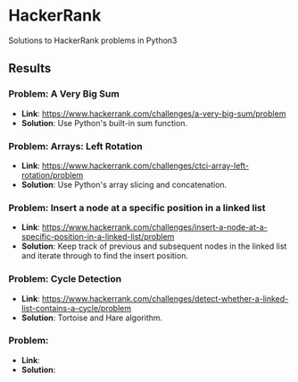 # HackerRank
Solutions to HackerRank problems in Python3

## Results
### Problem: A Very Big Sum
- **Link**: https://www.hackerrank.com/challenges/a-very-big-sum/problem
- **Solution**: Use Python's built-in sum function.

### Problem: Arrays: Left Rotation
- **Link**: https://www.hackerrank.com/challenges/ctci-array-left-rotation/problem
- **Solution**: Use Python's array slicing and concatenation.

### Problem: Insert a node at a specific position in a linked list
- **Link**: https://www.hackerrank.com/challenges/insert-a-node-at-a-specific-position-in-a-linked-list/problem
- **Solution**: Keep track of previous and subsequent nodes in the linked list and iterate through to find the insert position.

### Problem: Cycle Detection
- **Link**: https://www.hackerrank.com/challenges/detect-whether-a-linked-list-contains-a-cycle/problem
- **Solution**: Tortoise and Hare algorithm.

### Problem: 
- **Link**: 
- **Solution**: 

